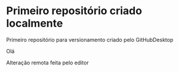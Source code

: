 # Primeiro repositório criado localmente
 Primeiro repositório para versionamento criado pelo GitHubDesktop

 Olá

Alteração remota feita pelo editor
 
